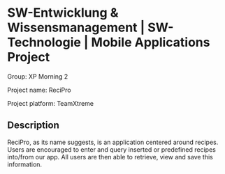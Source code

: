 # SW-Entwicklung & Wissensmanagement | SW-Technologie | Mobile Applications Project
Group: XP Morning 2

Project name: ReciPro

Project platform: TeamXtreme

## Description

ReciPro, as its name suggests, is an application centered around recipes. Users are encouraged to enter and query inserted or predefined recipes into/from our app. All users are then able to retrieve, view and save this information. 
